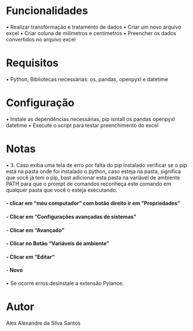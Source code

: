 # Funcionalidades

  • Realizar transformação e tratamento de dados
  • Criar um novo arquivo excel
  • Criar coluna de milimetros e centimetros 
  • Preencher os dados convertidos no arquivo excel

# Requisitos

  • Python, Bibliotecas necessárias: os, pandas, openpyxl e datetime

# Configuração

  • Instale as dependências necessárias, pip isntall os pandas openpyxl datetime
  • Execute o script para testar preenchimento do excel
  
# Notas
  
  • 3.	Caso exiba uma tela de erro por falta do pip instalado verificar se o pip está na pasta onde foi instalado o python, caso esteja na pasta, significa que você já tem o pip, bast adicionar esta pasta na variável de ambiente PATH para que o prompt de comandos reconheça este comando em qualquer pasta que você o esteja executando.
   #### -	clicar em “meu computador” com botão direito ir em “Propriedades”
   #### -	Clicar em “Configurações avançadas de sistemas”
   #### -	Clicar em “Avançado”
   #### -	Clicar no Botão “Variáveis de ambiente”
   #### -	Clicar em “Editar”
   #### -	Novo

  • Se ocorre erros desinstale a extensão Pylance.
  
# Autor

Alex Alexandre da Silva Santos
